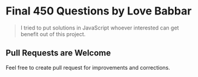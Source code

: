 # Final 450 Questions by Love Babbar

> I tried to put solutions in JavaScript whoever interested can get benefit out of this project.

## Pull Requests are Welcome

Feel free to create pull request for improvements and corrections.
